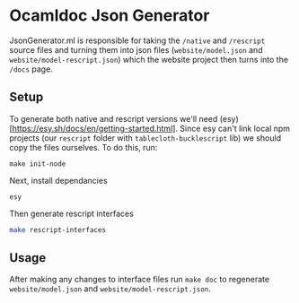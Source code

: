 # Ocamldoc Json Generator

JsonGenerator.ml is responsible for taking the `/native` and `/rescript` source files and turning them into json files (`website/model.json` and `website/model-rescript.json`) which the website project then turns into the `/docs` page.

## Setup
To generate both native and rescript versions we'll need (esy)[https://esy.sh/docs/en/getting-started.html]. 
Since esy can't link local npm projects (our `rescript` folder with `tablecloth-bucklescript` lib) we should copy the files ourselves. To do this, run:

```
make init-node
```

Next, install dependancies
```
esy
```

Then generate rescript interfaces

```sh
make rescript-interfaces
```

## Usage

After making any changes to interface files run `make doc` to regenerate `website/model.json` and `website/model-rescript.json`.